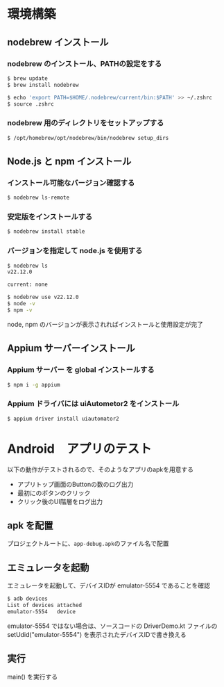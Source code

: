 # 環境構築

## nodebrew インストール

### nodebrew のインストール、PATHの設定をする

```bash
$ brew update
$ brew install nodebrew

$ echo 'export PATH=$HOME/.nodebrew/current/bin:$PATH' >> ~/.zshrc
$ source .zshrc
```

### nodebrew 用のディレクトリをセットアップする

```bash
$ /opt/homebrew/opt/nodebrew/bin/nodebrew setup_dirs
```

## Node.js と npm インストール

### インストール可能なバージョン確認する

```bash
$ nodebrew ls-remote
```

### 安定版をインストールする

```bash
$ nodebrew install stable
```

### バージョンを指定して node.js を使用する

```bash
$ nodebrew ls
v22.12.0

current: none

$ nodebrew use v22.12.0 
$ node -v
$ npm -v
```

node, npm のバージョンが表示されればインストールと使用設定が完了

## Appium サーバーインストール

### Appium サーバー を global インストールする

```bash
$ npm i -g appium
```

### Appium ドライバには uiAutometor2 をインストール

```bash
$ appium driver install uiautomator2
```


# Android　アプリのテスト

以下の動作がテストされるので、そのようなアプリのapkを用意する

- アプリトップ画面のButtonの数のログ出力
- 最初にのボタンのクリック
- クリック後のUI階層をログ出力

## apk を配置

プロジェクトルートに、<code>app-debug.apk</code>のファイル名で配置

## エミュレータを起動

エミュレータを起動して、デバイスIDが emulator-5554 であることを確認

```bash
$ adb devices
List of devices attached
emulator-5554   device
```

emulator-5554 ではない場合は、ソースコードの DriverDemo.kt ファイルの setUdid("emulator-5554") を表示されたデバイスIDで書き換える

## 実行

main() を実行する
